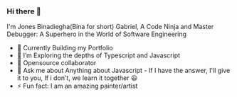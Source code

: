 ### Hi there 👋


I'm Jones Binadiegha(Bina for short) Gabriel, A Code Ninja and Master Debugger: A Superhero in the World of Software Engineering


- 🔭 Currently Building my Portfolio
- 🌱 I’m Exploring the depths of Typescript and Javascript
- 👯 Opensource collaborator
- 💬 Ask me about Anything about Javascript - If I have the answer, I'll give it to you, If i don't, we learn it together 😃
- ⚡ Fun fact: I am an amazing painter/artist

